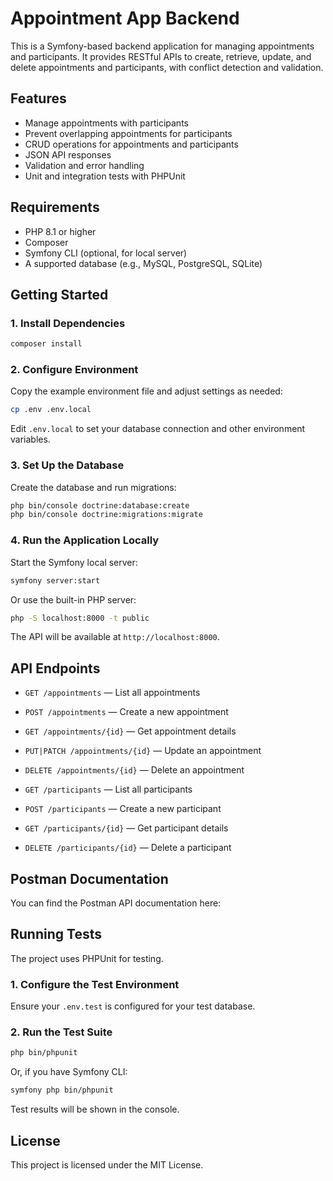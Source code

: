 # Appointment App Backend

This is a Symfony-based backend application for managing appointments and participants. It provides RESTful APIs to create, retrieve, update, and delete appointments and participants, with conflict detection and validation.

## Features

- Manage appointments with participants
- Prevent overlapping appointments for participants
- CRUD operations for appointments and participants
- JSON API responses
- Validation and error handling
- Unit and integration tests with PHPUnit

## Requirements

- PHP 8.1 or higher
- Composer
- Symfony CLI (optional, for local server)
- A supported database (e.g., MySQL, PostgreSQL, SQLite)

## Getting Started

### 1. Install Dependencies

```sh
composer install
```

### 2. Configure Environment

Copy the example environment file and adjust settings as needed:

```sh
cp .env .env.local
```

Edit `.env.local` to set your database connection and other environment variables.

### 3. Set Up the Database

Create the database and run migrations:

```sh
php bin/console doctrine:database:create
php bin/console doctrine:migrations:migrate
```

### 4. Run the Application Locally

Start the Symfony local server:

```sh
symfony server:start
```

Or use the built-in PHP server:

```sh
php -S localhost:8000 -t public
```

The API will be available at `http://localhost:8000`.

## API Endpoints

- `GET /appointments` — List all appointments
- `POST /appointments` — Create a new appointment
- `GET /appointments/{id}` — Get appointment details
- `PUT|PATCH /appointments/{id}` — Update an appointment
- `DELETE /appointments/{id}` — Delete an appointment

- `GET /participants` — List all participants
- `POST /participants` — Create a new participant
- `GET /participants/{id}` — Get participant details
- `DELETE /participants/{id}` — Delete a participant

## Postman Documentation

You can find the Postman API documentation here: 

## Running Tests

The project uses PHPUnit for testing.

### 1. Configure the Test Environment

Ensure your `.env.test` is configured for your test database.

### 2. Run the Test Suite

```sh
php bin/phpunit
```

Or, if you have Symfony CLI:

```sh
symfony php bin/phpunit
```

Test results will be shown in the console.

## License

This project is licensed under the MIT License.
